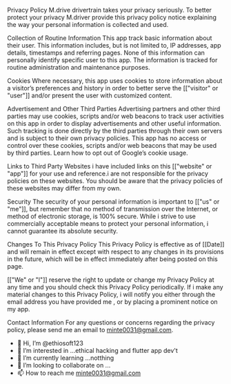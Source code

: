 

<!---
ethiosoft123/ethiosoft123 is a ✨ special ✨ repository because its `README.md` (this file) appears on your GitHub profile.
You can click the Preview link to take a look at your changes.
--->
Privacy Policy
M.drive drivertrain takes your privacy seriously. To better protect your privacy M.driver provide this privacy policy notice explaining the way your personal information is collected and used.

Collection of Routine Information
This app track basic information about their user. This information includes, but is not limited to, IP addresses, app details, timestamps and referring pages. None of this information can personally identify specific user to this app. The information is tracked for routine administration and maintenance purposes.

Cookies
Where necessary, this app  uses cookies to store information about a visitor’s preferences and history in order to better serve the [["visitor" or "user"]] and/or present the user with customized content.

Advertisement and Other Third Parties
Advertising partners and other third parties may use cookies, scripts and/or web beacons to track user activities on this app in order to display advertisements and other useful information. Such tracking is done directly by the third parties through their own servers and is subject to their own privacy policies. This app  has no access or control over these cookies, scripts and/or web beacons that may be used by third parties. Learn how to opt out of Google’s cookie usage.

Links to Third Party Websites
i have included links on this [["website" or "app"]] for your use and reference.i are not responsible for the privacy policies on these websites. You should be aware that the privacy policies of these websites may differ from my  own.

Security
The security of your personal information is important to [["us" or "me"]], but remember that no method of transmission over the Internet, or method of electronic storage, is 100% secure. While i strive to use commercially acceptable means to protect your personal information, i cannot guarantee its absolute security.

Changes To This Privacy Policy
This Privacy Policy is effective as of [[Date]] and will remain in effect except with respect to any changes in its provisions in the future, which will be in effect immediately after being posted on this page.

[["We" or "I"]] reserve the right to update or change my Privacy Policy at any time and you should check this Privacy Policy periodically. If i make any material changes to this Privacy Policy, i will notify you either through the email address you have provided me , or by placing a prominent notice on my  app.

Contact Information
For any questions or concerns regarding the privacy policy, please send me  an email to minte0031@gmail.com.

- 👋 Hi, I’m @ethiosoft123
- 👀 I’m interested in ...ethical hacking and flutter app dev't
- 🌱 I’m currently learning ...notthing
- 💞️ I’m looking to collaborate on ...
- 📫 How to reach me minte0031@gmail.com
